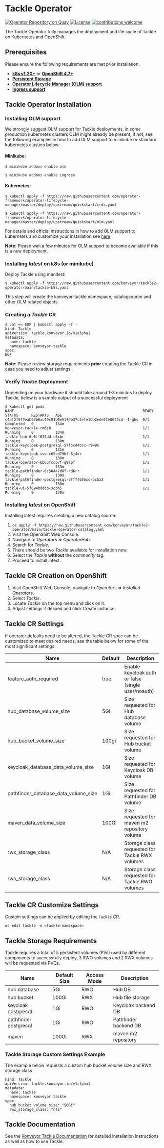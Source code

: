 # Tackle Operator

[![Operator Repository on Quay](https://quay.io/repository/konveyor/tackle2-operator/status "Operator Repository on Quay")](https://quay.io/repository/konveyor/tackle2-operator) [![License](http://img.shields.io/:license-apache-blue.svg)](http://www.apache.org/licenses/LICENSE-2.0.html) [![contributions welcome](https://img.shields.io/badge/contributions-welcome-brightgreen.svg?style=flat)](https://github.com/konveyor/tackle2-operator/pulls)

The Tackle Operator fully manages the deployment and life cycle of Tackle on Kubernetes and OpenShift.

## Prerequisites

Please ensure the following requirements are met prior installation.

* [__k8s v1.20+__](https://kubernetes.io/) or [__OpenShift 4.7+__](https://www.openshift.com/)
* [__Persistent Storage__](https://kubernetes.io/docs/concepts/storage/persistent-volumes/)
* [__Operator Lifecycle Manager (OLM) support__](https://olm.operatorframework.io/)
* [__Ingress support__](https://kubernetes.io/docs/concepts/services-networking/ingress/)

## Tackle Operator Installation

### Installing OLM support

We strongly suggest OLM support for Tackle deployments, in some production kubernetes clusters OLM might already be present, if not, see the following examples in how to add OLM support to minikube or standard kubernetes clusters below:

#### Minikube:

`$ minikube addons enable olm`

`$ minikube addons enable ingress`

#### Kubernetes:

`$ kubectl apply -f https://raw.githubusercontent.com/operator-framework/operator-lifecycle-manager/master/deploy/upstream/quickstart/crds.yaml`

`$ kubectl apply -f https://raw.githubusercontent.com/operator-framework/operator-lifecycle-manager/master/deploy/upstream/quickstart/olm.yaml`

For details and official instructions in how to add OLM support to kubernetes and customize your installation see [here](https://github.com/operator-framework/operator-lifecycle-manager/blob/master/doc/install/install.md)

**Note:** Please wait a few minutes for OLM support to become available if this is a new deployment.

### Installing _latest_ on k8s (or minikube)

Deploy Tackle using manifest:

`$ kubectl apply -f https://raw.githubusercontent.com/konveyor/tackle2-operator/main/tackle-k8s.yaml`

This step will create the konveyor-tackle namespace, catalogsource and other OLM related objects.

### Creating a _Tackle_ CR
```
$ cat << EOF | kubectl apply -f -
kind: Tackle
apiVersion: tackle.konveyor.io/v1alpha1
metadata:
  name: tackle
  namespace: konveyor-tackle
spec:
EOF
```

**Note:** Please review storage requirements **prior** creating the Tackle CR in case you need to adjust settings.

### Verify _Tackle_ Deployment

Depending on your hardware it should take around 1-3 minutes to deploy Tackle, below is a sample output of a successful deployment

```
$ kubectl get pods
NAME                                                           READY   STATUS      RESTARTS   AGE
c4af2f0f9eab63b6ac49c81b0e517eb37c2efe1bb2ede02e8642cd--1-ghq  0/1     Completed   0          134m
konveyor-tackle-rm6jb                                          1/1     Running     0          134m
tackle-hub-6b6ff674dd-c6xbr                                    1/1     Running     0          130m
tackle-keycloak-postgresql-57f5c44bcc-r9w9s                    1/1     Running     0          131m
tackle-keycloak-sso-c65cd79bf-6j4xr                            1/1     Running     0          130m
tackle-operator-6b65fccb7f-q9lpf                               1/1     Running     0          133m
tackle-pathfinder-6c58447d8f-rd6rr                             1/1     Running     0          130m
tackle-pathfinder-postgresql-5fff469bcc-bc5z2                  1/1     Running     0          130m
tackle-ui-5f694bddcb-scbh5                                     1/1     Running     0          130m
```

### Installing _latest_ on OpenShift

Installing latest requires creating a new catalog source.

1. `oc apply -f https://raw.githubusercontent.com/konveyor/tackle2-operator/main/tackle-operator-catalog.yaml`
1. Visit the OpenShift Web Console.
1. Navigate to _Operators => OperatorHub_.
1. Search for _Tackle_.
1. There should be two _Tackle_ available for installation now.
1. Select the _Tackle_ **without** the _community_ tag.
1. Proceed to install latest.

## Tackle CR Creation on OpenShift

1. Visit OpenShift Web Console, navigate to _Operators => Installed Operators_.
1. Select _Tackle_.
1. Locate _Tackle_ on the top menu and click on it.
1. Adjust settings if desired and click Create instance.

## Tackle CR Settings

If operator defaults need to be altered, the Tackle CR spec can be customized to meet desired needs, see the table below for some of the most significant settings:

Name | Default | Description
--- | --- | ---
feature_auth_required | true | Enable keycloak auth or false (single user/noauth)
hub_database_volume_size | 5Gi | Size requested for Hub database volume
hub_bucket_volume_size | 100gi | Size requested for Hub bucket volume
keycloak_database_data_volume_size | 1Gi | Size requested for Keycloak DB volume
pathfinder_database_data_volume_size | 1Gi | Size requested for Pathfinder DB volume
maven_data_volume_size | 100Gi | Size requested for maven m2 repository volume
rwx_storage_class | N/A | Storage class requested for Tackle RWX volumes
rwo_storage_class | N/A | Storage class requested for Tackle RWO volumes

## Tackle CR Customize Settings

Custom settings can be applied by editing the `Tackle` CR.

`oc edit tackle -n <tackle-namespace>`

## Tackle Storage Requirements

Tackle requires a total of 5 persistent volumes (PVs) used by different components to successfully deploy, 3 RWO volumes and 2 RWX volumes will be requested via PVCs.

Name | Default Size | Access Mode | Description
--- | --- | --- | ---
hub database | 5Gi | RWO | Hub DB
hub bucket | 100Gi | RWX | Hub file storage
keycloak postgresql | 1Gi | RWO | Keycloak backend DB
pathfinder postgresql | 1Gi | RWO | Pathfinder backend DB
maven | 100Gi | RWX | maven m2 repository

### Tackle Storage Custom Settings Example

The example below requests a custom hub bucket volume size and RWX storage class

```
kind: Tackle
apiVersion: tackle.konveyor.io/v1alpha1
metadata:
  name: tackle
  namespace: konveyor-tackle
spec:
  hub_bucket_volume_size: "50Gi"
  rwx_storage_class: "nfs"
```

## Tackle Documentation

See the [Konveyor Tackle Documentation](https://tackle-docs.konveyor.io/) for detailed installation instructions as well as how to use Tackle.
